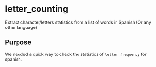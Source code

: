 # letter_counting

Extract character/letters statistics from a list of words in Spanish (Or any other language)

## Purpose

We needed a quick way to check the statistics of `letter frequency` for spanish.


